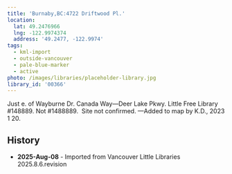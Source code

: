 ```yaml
---
title: 'Burnaby,BC:4722 Driftwood Pl.'
location:
  lat: 49.2476966
  lng: -122.9974374
  address: '49.2477, -122.9974'
tags:
  - kml-import
  - outside-vancouver
  - pale-blue-marker
  - active
photo: /images/libraries/placeholder-library.jpg
library_id: '00366'
---
```

Just e. of Wayburne Dr.
Canada Way—Deer Lake Pkwy.
Little Free Library #148889.
Not #1488889.  Site not confirmed.
—Added to map by K.D., 2023 1 20.

## History
- **2025-Aug-08** - Imported from Vancouver Little Libraries 2025.8.6.revision
